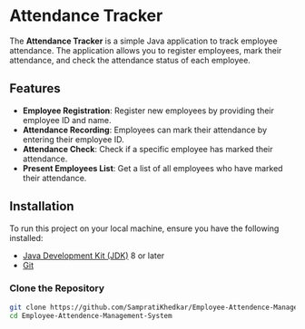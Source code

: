 # Attendance Tracker

The **Attendance Tracker** is a simple Java application to track employee attendance. The application allows you to register employees, mark their attendance, and check the attendance status of each employee.

## Features

- **Employee Registration**: Register new employees by providing their employee ID and name.
- **Attendance Recording**: Employees can mark their attendance by entering their employee ID.
- **Attendance Check**: Check if a specific employee has marked their attendance.
- **Present Employees List**: Get a list of all employees who have marked their attendance.

## Installation

To run this project on your local machine, ensure you have the following installed:

- [Java Development Kit (JDK)](https://www.oracle.com/java/technologies/javase-jdk11-downloads.html) 8 or later
- [Git](https://git-scm.com/)

### Clone the Repository

```bash
git clone https://github.com/SampratiKhedkar/Employee-Attendence-Management-System
cd Employee-Attendence-Management-System
